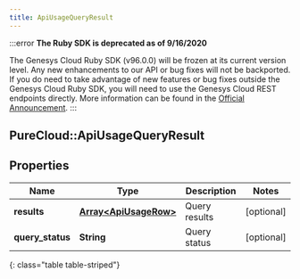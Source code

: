 ```yaml
---
title: ApiUsageQueryResult
---
```


:::error
**The Ruby SDK is deprecated as of 9/16/2020**

The Genesys Cloud Ruby SDK (v96.0.0) will be frozen at its current version level. Any new enhancements to our API or bug fixes will not be backported. If you do need to take advantage of new features or bug fixes outside the Genesys Cloud Ruby SDK, you will need to use the Genesys Cloud REST endpoints directly. More information can be found in the [Official Announcement](https://developer.mypurecloud.com/forum/t/announcement-genesys-cloud-ruby-sdk-end-of-life/8850).
:::


## PureCloud::ApiUsageQueryResult

## Properties

|Name | Type | Description | Notes|
|------------ | ------------- | ------------- | -------------|
| **results** | [**Array&lt;ApiUsageRow&gt;**](ApiUsageRow.html) | Query results | [optional] |
| **query_status** | **String** | Query status | [optional] |
{: class="table table-striped"}


